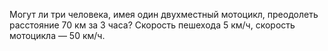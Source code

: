 Могут ли три человека, имея один двухместный мотоцикл, преодолеть 
расстояние 70 км за 3 часа? Скорость пешехода 5 км/ч, скорость мотоцикла 
— 50 км/ч.